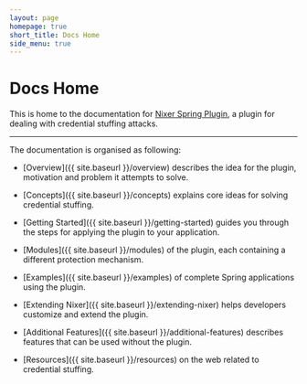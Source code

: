 ```yaml
---
layout: page
homepage: true
short_title: Docs Home
side_menu: true
---
```


# Docs Home

This is home to the documentation for [Nixer Spring Plugin](https://github.com/nixer-io/nixer-spring-plugin), a plugin for dealing with credential stuffing attacks.

---
The documentation is organised as following:

* [Overview]({{ site.baseurl }}/overview) describes the idea for the plugin, motivation and problem it attempts to solve.

* [Concepts]({{ site.baseurl }}/concepts) explains core ideas for solving credential stuffing.

* [Getting Started]({{ site.baseurl }}/getting-started) guides you through the steps for applying the plugin to your application.

* [Modules]({{ site.baseurl }}/modules) of the plugin, each containing a different protection mechanism.

* [Examples]({{ site.baseurl }}/examples) of complete Spring applications using the plugin.

* [Extending Nixer]({{ site.baseurl }}/extending-nixer) helps developers customize and extend the plugin.

* [Additional Features]({{ site.baseurl }}/additional-features) describes features that can be used without the plugin.

* [Resources]({{ site.baseurl }}/resources) on the web related to credential stuffing.

